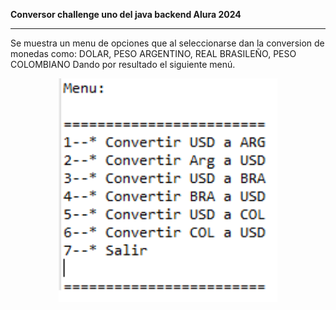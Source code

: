 

**Conversor challenge uno del java backend Alura 2024**
<hr>
Se muestra un menu de opciones que al seleccionarse
dan la conversion de monedas como: DOLAR, PESO ARGENTINO, REAL BRASILEÑO, PESO COLOMBIANO
Dando por resultado el siguiente menú.
<p align="center">
  <img src="https://github.com/evillafa/MonedaConvertEvillafa/blob/evillafa_py/menu.png" width="350" title="hover text">
  </p>
